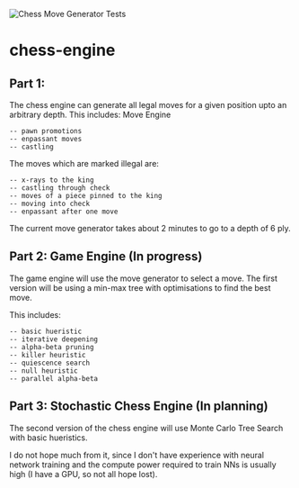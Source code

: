 ![Chess Move Generator Tests](https://pbs.twimg.com/media/E_n_APbVEAIHYAw?format=jpg&name=large)

# chess-engine

## Part 1:

The chess engine can generate all legal moves for a given position upto an arbitrary depth.
This includes: Move Engine
```
-- pawn promotions
-- enpassant moves
-- castling
```

The moves which are marked illegal are:
```
-- x-rays to the king
-- castling through check
-- moves of a piece pinned to the king
-- moving into check
-- enpassant after one move
```

The current move generator takes about 2 minutes to go to a depth of 6 ply. 


## Part 2: Game Engine (In progress)

The game engine will use the move generator to select a move. The first version will be using a min-max tree with optimisations to find the best move.

This includes:
```
-- basic hueristic
-- iterative deepening
-- alpha-beta pruning
-- killer heuristic
-- quiescence search
-- null heuristic
-- parallel alpha-beta
```

## Part 3: Stochastic Chess Engine (In planning) 

The second version of the chess engine will use Monte Carlo Tree Search with basic hueristics. 

I do not hope much from it, since I don't have experience with neural network training and the compute power required to train NNs is usually high (I have a GPU, so not all hope lost). 
